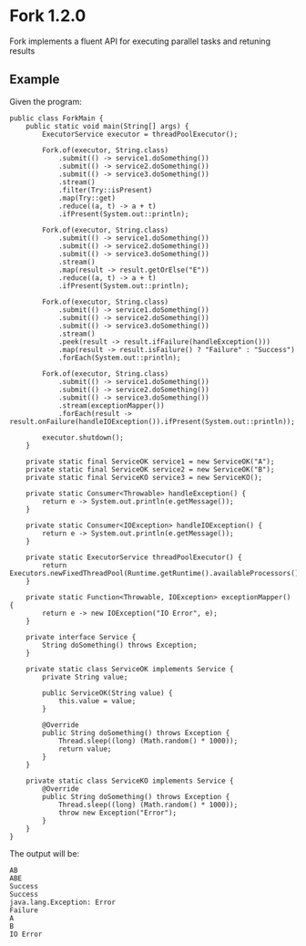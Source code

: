 # Fork 1.2.0

Fork implements a fluent API for executing parallel tasks and retuning results

## Example

Given the program:

    public class ForkMain {
        public static void main(String[] args) {
            ExecutorService executor = threadPoolExecutor();
    
            Fork.of(executor, String.class)
                .submit(() -> service1.doSomething())
                .submit(() -> service2.doSomething())
                .submit(() -> service3.doSomething())
                .stream()
                .filter(Try::isPresent)
                .map(Try::get)
                .reduce((a, t) -> a + t)
                .ifPresent(System.out::println);
    
            Fork.of(executor, String.class)
                .submit(() -> service1.doSomething())
                .submit(() -> service2.doSomething()) 
                .submit(() -> service3.doSomething())
                .stream()
                .map(result -> result.getOrElse("E"))
                .reduce((a, t) -> a + t)
                .ifPresent(System.out::println);
    
            Fork.of(executor, String.class)
                .submit(() -> service1.doSomething())
                .submit(() -> service2.doSomething())
                .submit(() -> service3.doSomething())
                .stream()
                .peek(result -> result.ifFailure(handleException()))
                .map(result -> result.isFailure() ? "Failure" : "Success")
                .forEach(System.out::println);
    
            Fork.of(executor, String.class)
                .submit(() -> service1.doSomething())
                .submit(() -> service2.doSomething())
                .submit(() -> service3.doSomething())
                .stream(exceptionMapper())
                .forEach(result -> result.onFailure(handleIOException()).ifPresent(System.out::println));
    
            executor.shutdown();
        }
    
        private static final ServiceOK service1 = new ServiceOK("A");
        private static final ServiceOK service2 = new ServiceOK("B");
        private static final ServiceKO service3 = new ServiceKO();
    
        private static Consumer<Throwable> handleException() {
            return e -> System.out.println(e.getMessage());
        }
    
        private static Consumer<IOException> handleIOException() {
            return e -> System.out.println(e.getMessage());
        }
    
        private static ExecutorService threadPoolExecutor() {
            return Executors.newFixedThreadPool(Runtime.getRuntime().availableProcessors());
        }
    
        private static Function<Throwable, IOException> exceptionMapper() {
            return e -> new IOException("IO Error", e);
        }
    
        private interface Service {
            String doSomething() throws Exception;
        }
        
        private static class ServiceOK implements Service {
            private String value;
    
            public ServiceOK(String value) {
                this.value = value;
            }
    
            @Override
            public String doSomething() throws Exception {
                Thread.sleep((long) (Math.random() * 1000));
                return value;
            }
        }
        
        private static class ServiceKO implements Service {
            @Override
            public String doSomething() throws Exception {
                Thread.sleep((long) (Math.random() * 1000));
                throw new Exception("Error");
            }
        }
    }

The output will be:

    AB
    ABE
    Success
    Success
    java.lang.Exception: Error
    Failure
    A
    B
    IO Error
